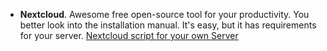 - **Nextcloud**. Awesome free open-source tool for your productivity. You better look into the installation manual. It's easy, but it has requirements for your server. [Nextcloud script for your own Server](https://docs.hanssonit.se/s/bj0vl1ihv0jgrmfm08j0/build-your-own/d/bj0vl4ahv0jgrmfm0950/nextcloud-vm)